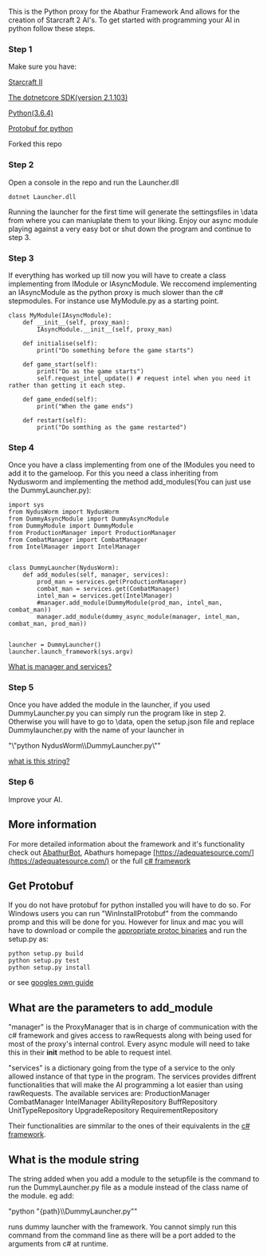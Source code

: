 This is the Python proxy for the Abathur Framework And allows for the creation of Starcraft 2 AI's. To get started with programming your AI in python follow these steps.

### Step 1

Make sure you have:

[Starcraft II](https://starcraft2.com/)

[The dotnetcore SDK(version 2.1.103)](https://www.microsoft.com/net/download/windows)

[Python(3.6.4)](https://www.python.org/downloads/)

[Protobuf for python](#get-protobuf)

Forked this repo

### Step 2 
Open a console in the repo and run the Launcher.dll 

```
dotnet Launcher.dll
```
Running the launcher for the first time will generate the settingsfiles in \data from where you can maniuplate them to your liking. Enjoy our async module playing against a very easy bot or shut down the program and continue to step 3.

### Step 3

If everything has worked up till now you will have to create a class implementing from IModule or IAsyncModule. We reccomend implementing an IAsyncModule as the python proxy is much slower than the c# stepmodules. For instance use MyModule.py as a starting point.

```
class MyModule(IAsyncModule):
    def __init__(self, proxy_man):
        IAsyncModule.__init__(self, proxy_man)
        
    def initialise(self):
        print("Do something before the game starts")

    def game_start(self):
        print("Do as the game starts")
        self.request_intel_update() # request intel when you need it rather than getting it each step.

    def game_ended(self):
        print("When the game ends")

    def restart(self):
        print("Do somthing as the game restarted")
```

### Step 4

Once you have a class implementing from one of the IModules you need to add it to the gameloop. For this you need a class inheriting from Nydusworm and implementing the method add_modules(You can just use the DummyLauncher.py):

```
import sys
from NydusWorm import NydusWorm
from DummyAsyncModule import DummyAsyncModule
from DummyModule import DummyModule
from ProductionManager import ProductionManager
from CombatManager import CombatManager
from IntelManager import IntelManager


class DummyLauncher(NydusWorm):
    def add_modules(self, manager, services):
        prod_man = services.get(ProductionManager)
        combat_man = services.get(CombatManager)
        intel_man = services.get(IntelManager)
        #manager.add_module(DummyModule(prod_man, intel_man, combat_man))
        manager.add_module(dummy_async_module(manager, intel_man, combat_man, prod_man))


launcher = DummyLauncher()
launcher.launch_framework(sys.argv)
```
[What is manager and services?](#what-are-the-parameters-to-add_module)

### Step 5
Once you have added the module in the launcher, if you used DummyLauncher.py you can simply run the program like in step 2. Otherwise you will have to go to \data, open the setup.json file and replace Dummylauncher.py with the name of your launcher in

"\\"python NydusWorm\\\\DummyLauncher.py\\"" 

[what is this string?](#what-is-the-module-string)

### Step 6
Improve your AI. 

## More information
For more detailed information about the framework and it's functionality check out [AbathurBot](https://github.com/schmidtgit/AbathurBot), Abathurs homepage [https://adequatesource.com/](https://adequatesource.com/) or the full [c# framework](https://github.com/schmidtgit/Abathur)

## Get Protobuf
If you do not have protobuf for python installed you will have to do so. For Windows users you can run "WinInstallProtobuf" from the commando promp and this will be done for you. However for linux and mac you will have to download or compile the [appropriate protoc binaries](https://github.com/google/protobuf/releases/tag/v3.5.1) and run the setup.py as:
```
python setup.py build
python setup.py test
python setup.py install
```
or see [googles own guide](https://github.com/google/protobuf/tree/master/python)

## What are the parameters to add_module
"manager" is the ProxyManager that is in charge of communication with the c# framework and gives access to rawRequests along with being used for most of the proxy's internal control. Every async module will need to take this in their __init__ method to be able to request intel.

"services" is a dictionary going from the type of a service to the only allowed instance of that type in the program. The services provides diffrent functionalities that will make the AI programming a lot easier than using rawRequests. The available services are:
ProductionManager
CombatManager
IntelManager
AbilityRepository
BuffRepository
UnitTypeRepository
UpgradeRepository
RequirementRepository

Their functionalities are simmilar to the ones of their equivalents in the [c# framework](https://github.com/schmidtgit/AbathurBot/blob/master/AbathurBot/Modules/FullModule.cs). 


## What is the module string
The string added when you add a module to the setupfile is the command to run the DummyLauncher.py file as a module instead of the class name of the module. eg add:

"python "{path}\\\\DummyLauncher.py""

runs dummy launcher with the framework. You cannot simply run this command from the command line as there will be a port added to the arguments from c# at runtime.
